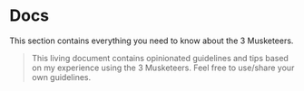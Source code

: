 # Docs

This section contains everything you need to know about the 3 Musketeers.

> This living document contains opinionated guidelines and tips based on my experience using the 3 Musketeers. Feel free to use/share your own guidelines.